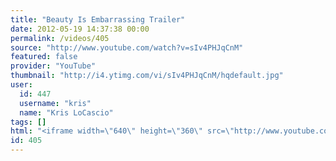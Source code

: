 ```yaml
---
title: "Beauty Is Embarrassing Trailer"
date: 2012-05-19 14:37:38 00:00
permalink: /videos/405
source: "http://www.youtube.com/watch?v=sIv4PHJqCnM"
featured: false
provider: "YouTube"
thumbnail: "http://i4.ytimg.com/vi/sIv4PHJqCnM/hqdefault.jpg"
user:
  id: 447
  username: "kris"
  name: "Kris LoCascio"
tags: []
html: "<iframe width=\"640\" height=\"360\" src=\"http://www.youtube.com/embed/sIv4PHJqCnM?wmode=transparent&fs=1&feature=oembed\" frameborder=\"0\" allowfullscreen></iframe>"
id: 405
---
```


